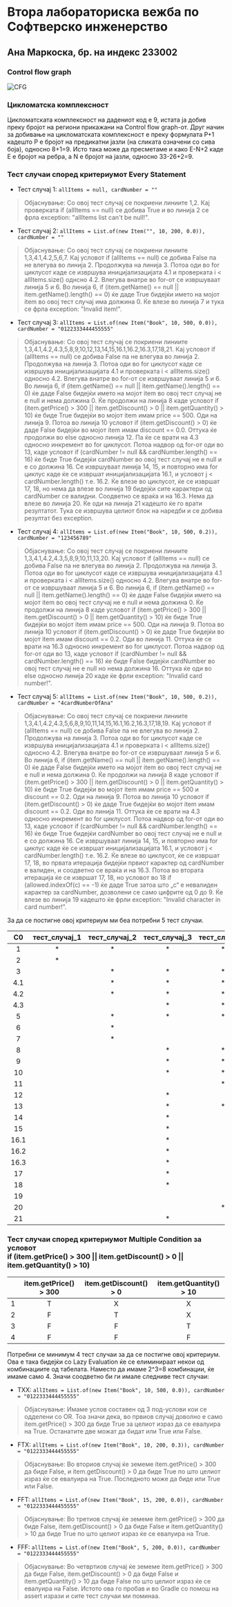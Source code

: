 # Втора лабораториска вежба по Софтверско инженерство
## Ана Маркоска, бр. на индекс 233002
### Control flow graph
![CFG](https://github.com/user-attachments/assets/154a2a8e-c4e2-4779-8808-8c220d96b98a)
### Цикломатска комплексност
Цикломатската комплексност на дадениот код е 9, истата ја добив преку бројот на региони прикажани на Control flow graph-от. Друг начин за добивање на цикломатската комплексност е преку формулата P+1 кадешто Р е бројот на предикатни јазли (на сликата означени со сива боја), односно 8+1=9. Исто така може да пресметаме и како E-N+2 каде Е е бројот на ребра, а N е бројот на јазли, односно 33-26+2=9.

### Тест случаи според критериумот Every Statement 
- Тест случај 1: ```allItems = null, cardNumber = ""```
> Објаснување: Со овој тест случај се покриени линиите 1,2. Кај проверката if (allItems == null) се добива True и во линија 2 се фрла exception: "allItems list can't be null!".

- Тест случај 2: ```allItems = List.of(new Item("", 10, 200, 0.0)), cardNumber = ""```
> Објаснување: Со овој тест случај се покриени линиите 1,3,4.1,4.2,5,6,7. Кај условот if (allItems == null) се добива False па не влегува во линија 2. Продолжува на линија 3. Потоа оди во for циклусот каде се извршува иницијализацијата 4.1 и проверката i < allItems.size() однсно 4.2. Влегува внатре во for-от се извршуваат линија 5 и 6. Во линија 6, if (item.getName() == null || item.getName().length() == 0) ќе даде True бидејќи името на мојот item во овој тест случај има должина 0. Ќе влезе во линија 7 и тука се фрла exception: "Invalid item!".

- Тест случај 3: ```allItems = List.of(new Item("Book", 10, 500, 0.0)), cardNumber = "0122333444455555"```
> Објаснување: Со овој тест случај се покриени линиите 1,3,4.1,4.2,4.3,5,8,9,10,12,13,14,15,16.1,16.2,16.3,17,18,21. Кај условот if (allItems == null) се добива False па не влегува во линија 2. Продолжува на линија 3. Потоа оди во for циклусот каде се извршува иницијализацијата 4.1 и проверката i < allItems.size() односно 4.2. Влегува внатре во for-от се извршуваат линија 5 и 6. Во линија 6, if (item.getName() == null || item.getName().length() == 0) ќе даде False бидејќи името на мојот item во овој тест случај не е null и нема должина 0. Ќе продолжи на линија 8 каде условот if (item.getPrice() > 300 || item.getDiscount() > 0 || item.getQuantity() > 10) ќе биде True бидејќи во мојот item имам price == 500. Оди на линија 9. Потоа во линија 10 условот if (item.getDiscount() > 0) ќе даде False бидејќи во мојот item имам discount == 0.0. Оттука ќе продолжи во else односно линија 12. Па ќе се врати на 4.3 односно инкремент во for циклусот. Потоа надвор од for-от оди во 13, каде условот if (cardNumber != null && cardNumber.length() == 16) ќе биде True бидејќи cardNumber во овој тест случај не е null и е со должина 16. Се извршуваат линија 14, 15, и повторно има for циклус каде ќе се извршат иницијализацијата 16.1, и условот j < cardNumber.length() т.е. 16.2. Ќе влезе во циклусот, ќе се извршат 17, 18, но нема да влезе во линија 19 бидејќи сите карактери од cardNumber се валидни. Соодветно се враќа и на 16.3. Нема да влезе во линија 20. Ќе оди на линија 21 кадешто ќе го врати резултатот. Тука се извршува целиот блок на наредби и се добива резултат без exception.

- Тест случај 4: ```allItems = List.of(new Item("Book", 10, 500, 0.2)), cardNumber = "123456789"```
> Објаснување: Со овој тест случај се покриени линиите 1,3,4.1,4.2,4.3,5,8,9,10,11,13,20. Кај условот if (allItems == null) се добива False па не влегува во линија 2. Продолжува на линија 3. Потоа оди во for циклусот каде се извршува иницијализацијата 4.1 и проверката i < allItems.size() односно 4.2. Влегува внатре во for-от се извршуваат линија 5 и 6. Во линија 6, if (item.getName() == null || item.getName().length() == 0) ќе даде False бидејќи името на мојот item во овој тест случај не е null и нема должина 0. Ќе продолжи на линија 8 каде условот if (item.getPrice() > 300 || item.getDiscount() > 0 || item.getQuantity() > 10) ќе биде True бидејќи во мојот item имам price == 500. Оди на линија 9. Потоа во линија 10 условот if (item.getDiscount() > 0) ќе даде True бидејќи во мојот item имам discount == 0.2. Оди во линија 11. Оттука ќе се врати на 16.3 односно инкремент во for циклусот. Потоа надвор од for-от оди во 13, каде условот if (cardNumber != null && cardNumber.length() == 16) ќе биде False бидејќи cardNumber во овој тест случај не е null но нема должина 16. Оттука ќе оди во else односно линија 20 каде ќе фрли exception: "Invalid card number!".

- Тест случај 5: ```allItems = List.of(new Item("Book", 10, 500, 0.2)), cardNumber = "4cardNumberOfAna"```
> Објаснување: Со овој тест случај се покриени линиите 1,3,4.1,4.2,4.3,5,6,8,9,10,11,14,15,16.1,16.2,16.3,17,18,19. Кај условот if (allItems == null) се добива False па не влегува во линија 2. Продолжува на линија 3. Потоа оди во for циклусот каде се извршува иницијализацијата 4.1 и проверката i < allItems.size() односно 4.2. Влегува внатре во for-от се извршуваат линија 5 и 6. Во линија 6, if (item.getName() == null || item.getName().length() == 0) ќе даде False бидејќи името на мојот item во овој тест случај не е null и нема должина 0. Ќе продолжи на линија 8 каде условот if (item.getPrice() > 300 || item.getDiscount() > 0 || item.getQuantity() > 10) ќе биде True бидејќи во мојот item имам price == 500 и discount == 0.2. Оди на линија 9. Потоа во линија 10 условот if (item.getDiscount() > 0) ќе даде True бидејќи во мојот item имам discount == 0.2. Оди во линија 11. Оттука ќе се врати на 4.3 односно инкремент во for циклусот. Потоа надвор од for-от оди во 13, каде условот if (cardNumber != null && cardNumber.length() == 16) ќе биде True бидејќи cardNumber во овој тест случај не е null и е со должина 16. Се извршуваат линија 14, 15, и повторно има for циклус каде ќе се извршат иницијализацијата 16.1, и условот j < cardNumber.length() т.е. 16.2. Ќе влезе во циклусот, ќе се извршат 17, 18, во првата итерација бидејќи првиот карактер од cardNumber е валиден, и соодветно се враќа и на 16.3. Потоа во втората итерација ќе се извршат 17, 18, но условот во 18 if (allowed.indexOf(c) == -1) ќе даде True затоа што „с“ е невалиден карактер за cardNumber, дозволени се само цифрите од 0 до 9. Ќе влезе во линија 19 кадешто ќе фрли exception: "Invalid character in card number!". </br>

 
За да се постигне овој критериум ми беа потребни 5 тест случаи.

| C0 | тест_случај_1 | тест_случај_2 | тест_случај_3 | тест_случај_4 | тест_случај_5 |
| :---: | :---: | :---: | :---: | :---: | :---: |
| 1 | * | * | * | * | * |
| 2 | * | | | | |
| 3 | | * | * | * | * |
| 4.1 | | * | * | * | * |
| 4.2 | | * | * | * | * |
| 4.3 | | | * | * | * |
| 5 | | * | * | * | * |
| 6 | | * | | | * |
| 7 | | * | | | |
| 8 | | | * | * | * |
| 9 | | | * | * | * |
| 10 | | | * | * | * |
| 11 | | | | * | * |
| 12 | | | * | | * |
| 13 | | | * | * | |
| 14 | | | * | | * |
| 15 | | | * | | * |
| 16.1 | | | * | | * |
| 16.2 | | | * | | * |
| 16.3 | | | * | | * |
| 17 | | | * | | * |
| 18 | | | * | | * |
| 19 | | | | | * |
| 20 | | | | * | |
| 21 | | | * | | |




### Тест случаи според критериумот Multiple Condition за условот </br> if (item.getPrice() > 300 || item.getDiscount() > 0 || item.getQuantity() > 10)
| | item.getPrice() > 300 | item.getDiscount() > 0 | item.getQuantity() > 10 | 
| :---: | :---: | :---: | :---: | 
| 1 | Т | X | X | 
| 2 | F | T | X | 
| 3 | F | F | T | 
| 4 | F | F | F | 

Потребни се минимум 4 тест случаи за да се постигне овој критериум. Ова е така бидејќи со Lazy Evaluation ќе се елиминираат некои од комбинациите од табелата. Наместо да имаме 2^3=8 комбинации, ќе имаме само 4. Значи соодветно би ги имале следниве тест случаи:
- TXX: ```allItems = List.of(new Item("Book", 10, 500, 0.0)), cardNumber = "0122333444455555"```
> Објаснување: Имаме услов составен од 3 под-услови кои се одделени со OR. Тоа значи дека, во првиов случај доволно е само item.getPrice() > 300 да биде True за целиот израз да се евалуира на True. Останатите две можат да бидат или True или False.
- FTX: ```allItems = List.of(new Item("Book", 10, 200, 0.3)), cardNumber = "0122333444455555"```
> Објаснување: Во вториов случај ќе земеме item.getPrice() > 300 да биде False, и item.getDiscount() > 0 да биде True по што целиот израз ќе се евалуира на True. Последното може да биде или True или False.
- FFT: ```allItems = List.of(new Item("Book", 15, 200, 0.0)), cardNumber = "0122333444455555"```
> Објаснување: Во третиов случај ќе земеме item.getPrice() > 300 да биде False, item.getDiscount() > 0 да биде False и item.getQuantity() > 10 да биде True по што целиот израз ќе се евалуира на True. 
- FFF: ```allItems = List.of(new Item("Book", 5, 200, 0.0)), cardNumber = "0122333444455555"```
> Објаснување: Во четвртиов случај ќе земеме item.getPrice() > 300 да биде False, item.getDiscount() > 0 да биде False и item.getQuantity() > 10 да биде False по што целиот израз ќе се евалуира на False.
Истото ова го пробав и во Gradle со помош на assert изрази и сите тест случаи ми поминаа.
